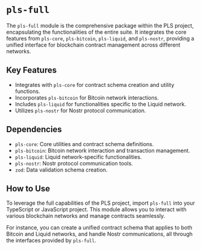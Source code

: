 # `pls-full`

The `pls-full` module is the comprehensive package within the PLS project, encapsulating the functionalities of the entire suite. It integrates the core features from `pls-core`, `pls-bitcoin`, `pls-liquid`, and `pls-nostr`, providing a unified interface for blockchain contract management across different networks.

## Key Features

- Integrates with `pls-core` for contract schema creation and utility functions.
- Incorporates `pls-bitcoin` for Bitcoin network interactions.
- Includes `pls-liquid` for functionalities specific to the Liquid network.
- Utilizes `pls-nostr` for Nostr protocol communication.

## Dependencies

- `pls-core`: Core utilities and contract schema definitions.
- `pls-bitcoin`: Bitcoin network interaction and transaction management.
- `pls-liquid`: Liquid network-specific functionalities.
- `pls-nostr`: Nostr protocol communication tools.
- `zod`: Data validation schema creation.

## How to Use

To leverage the full capabilities of the PLS project, import `pls-full` into your TypeScript or JavaScript project. This module allows you to interact with various blockchain networks and manage contracts seamlessly.

For instance, you can create a unified contract schema that applies to both Bitcoin and Liquid networks, and handle Nostr communications, all through the interfaces provided by `pls-full`.
